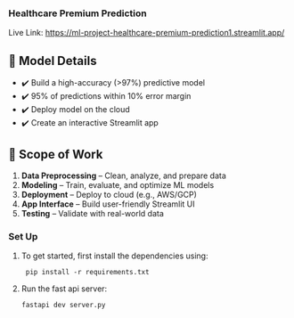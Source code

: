 ### Healthcare Premium Prediction

Live Link: https://ml-project-healthcare-premium-prediction1.streamlit.app/

## 🚀 Model Details
- ✔️ Build a high-accuracy (>97%) predictive model  
- ✔️ 95% of predictions within 10% error margin  
- ✔️ Deploy model on the cloud  
- ✔️ Create an interactive Streamlit app

## 🔧 Scope of Work
1. **Data Preprocessing** – Clean, analyze, and prepare data  
2. **Modeling** – Train, evaluate, and optimize ML models  
3. **Deployment** – Deploy to cloud (e.g., AWS/GCP)  
4. **App Interface** – Build user-friendly Streamlit UI  
5. **Testing** – Validate with real-world data  

### Set Up

1. To get started, first install the dependencies using:
    ```commandline
     pip install -r requirements.txt
    ```
   
2. Run the fast api server:
   ```commandline
   fastapi dev server.py


